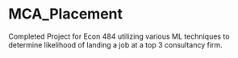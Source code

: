 # MCA_Placement
Completed Project for Econ 484 utilizing various ML techniques to determine likelihood of landing a job at a top 3 consultancy firm. 
